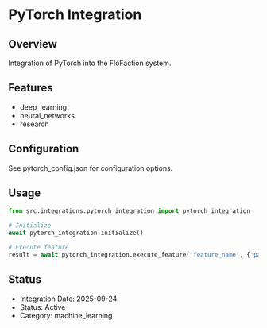 # PyTorch Integration

## Overview
Integration of PyTorch into the FloFaction system.

## Features
- deep_learning
- neural_networks
- research

## Configuration
See pytorch_config.json for configuration options.

## Usage
```python
from src.integrations.pytorch_integration import pytorch_integration

# Initialize
await pytorch_integration.initialize()

# Execute feature
result = await pytorch_integration.execute_feature('feature_name', {'param': 'value'})
```

## Status
- Integration Date: 2025-09-24
- Status: Active
- Category: machine_learning
